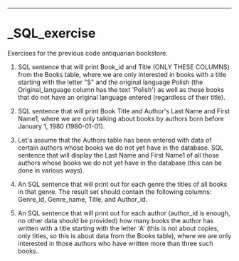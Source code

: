 ______________________________________________________________________________________
# _SQL_exercise
Exercises for the previous code antiquarian bookstore.

1) SQL sentence that will print Book_id and Title
(ONLY THESE COLUMNS) from the Books table, where we are only interested in
books with a title starting with the letter "S" and the original language Polish
(the Original_language column has the text 'Polish') as well as those books that
do not have an original language entered (regardless of their title).

2) SQL sentence that will print Book Title and
Author's Last Name and First Name1, where we are only talking about books by authors
born before January 1, 1980 (1980-01-01).

3) Let's assume that the Authors table has been entered with data of certain
authors whose books we do not yet have in the database. SQL sentence
that will display the Last Name and First Name1 of all those authors whose
books we do not yet have in the database (this can be done in various
ways).
4) An SQL sentence that will print out for each genre
the titles of all books in that genre. The result set should
contain the following columns: Genre_id, Genre_name, Title, and Author_id.

5) An SQL sentence that will print out for each author
(author_id is enough, no other data should be provided) how many books the author
has written with a title starting with the letter 'A' (this is not about
copies, only titles, so this is about data from the Books table), where we are only
interested in those authors who have written more than three such books..
